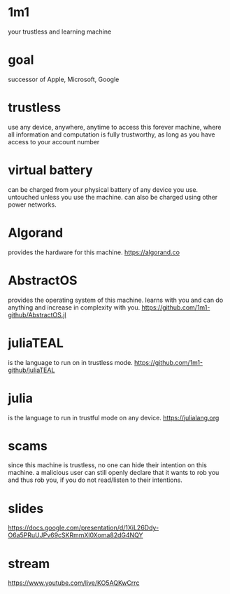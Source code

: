 # 1m1
your trustless and learning machine

# goal
successor of Apple, Microsoft, Google

# trustless
use any device, anywhere, anytime to access this forever machine, where all information and computation is fully trustworthy, as long as you have access to your account number

# virtual battery
can be charged from your physical battery of any device you use. untouched unless you use the machine. can also be charged using other power networks.

# Algorand
provides the hardware for this machine.
https://algorand.co

# AbstractOS
provides the operating system of this machine.
learns with you and can do anything and increase in complexity with you.
https://github.com/1m1-github/AbstractOS.jl

# juliaTEAL
is the language to run on in trustless mode.
https://github.com/1m1-github/juliaTEAL

# julia
is the language to run in trustful mode on any device.
https://julialang.org

# scams
since this machine is trustless, no one can hide their intention on this machine. a malicious user can still openly declare that it wants to rob you and thus rob you, if you do not read/listen to their intentions.

# slides
https://docs.google.com/presentation/d/1XiL26Ddy-O6a5PRuUJPv69cSKRmmXl0Xoma82dG4NQY

# stream
https://www.youtube.com/live/KO5AQKwCrrc
